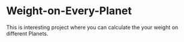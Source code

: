 # Weight-on-Every-Planet
This is interesting project where you can calculate the your weight on different Planets.
